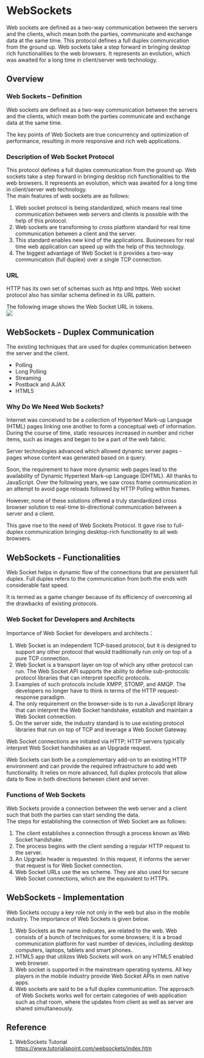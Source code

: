 # WebSockets

Web sockets are defined as a two-way communication between the servers and the clients, which mean both the parties, communicate and exchange data at the same time. This protocol defines a full duplex communication from the ground up. Web sockets take a step forward in bringing desktop rich functionalities to the web browsers. It represents an evolution, which was awaited for a long time in client/server web technology.

## Overview

### Web Sockets – Definition
Web sockets are defined as a two-way communication between the servers and the clients, which mean both the parties communicate and exchange data at the same time.  

The key points of Web Sockets are true concurrency and optimization of performance, resulting in more responsive and rich web applications.  

### Description of Web Socket Protocol
This protocol defines a full duplex communication from the ground up. Web sockets take a step forward in bringing desktop rich functionalities to the web browsers. It represents an evolution, which was awaited for a long time in client/server web technology.  
The main features of web sockets are as follows:  
1. Web socket protocol is being standardized, which means real time communication between web servers and clients is possible with the help of this protocol.  
2. Web sockets are transforming to cross platform standard for real time communication between a client and the server.  
3. This standard enables new kind of the applications. Businesses for real time web application can speed up with the help of this technology.  
4. The biggest advantage of Web Socket is it provides a two-way communication (full duplex) over a single TCP connection.  

### URL
HTTP has its own set of schemas such as http and https. Web socket protocol also has similar schema defined in its URL pattern.

The following image shows the Web Socket URL in tokens.   
![](https://www.tutorialspoint.com/websockets/images/protocol.jpg)

## WebSockets - Duplex Communication
The existing techniques that are used for duplex communication between the server and the client.
- Polling
- Long Polling
- Streaming
- Postback and AJAX
- HTML5


### Why Do We Need Web Sockets?
Internet was conceived to be a collection of Hypertext Mark-up Language (HTML) pages linking one another to form a conceptual web of information. During the course of time, static resources increased in number and richer items, such as images and began to be a part of the web fabric.

Server technologies advanced which allowed dynamic server pages - pages whose content was generated based on a query.

Soon, the requirement to have more dynamic web pages lead to the availability of Dynamic Hypertext Mark-up Language (DHTML). All thanks to JavaScript. Over the following years, we saw cross frame communication in an attempt to avoid page reloads followed by HTTP Polling within frames.

However, none of these solutions offered a truly standardized cross browser solution to real-time bi-directional communication between a server and a client.

This gave rise to the need of Web Sockets Protocol. It gave rise to full-duplex communication bringing desktop-rich functionality to all web browsers.

## WebSockets - Functionalities
Web Socket helps in dynamic flow of the connections that are persistent full duplex. Full duplex refers to the communication from both the ends with considerable fast speed.

It is termed as a game changer because of its efficiency of overcoming all the drawbacks of existing protocols.  

### Web Socket for Developers and Architects
Importance of Web Socket for developers and architects：
1. Web Socket is an independent TCP-based protocol, but it is designed to support any other protocol that would traditionally run only on top of a pure TCP connection.  
2. Web Socket is a transport layer on top of which any other protocol can run. The Web Socket API supports the ability to define sub-protocols: protocol libraries that can interpret specific protocols.  
3. Examples of such protocols include XMPP, STOMP, and AMQP. The developers no longer have to think in terms of the HTTP request-response paradigm.  
4. The only requirement on the browser-side is to run a JavaScript library that can interpret the Web Socket handshake, establish and maintain a Web Socket connection.  
5. On the server side, the industry standard is to use existing protocol libraries that run on top of TCP and leverage a Web Socket Gateway.


Web Socket connections are initiated via HTTP; HTTP servers typically interpret Web Socket handshakes as an Upgrade request.

Web Sockets can both be a complementary add-on to an existing HTTP environment and can provide the required infrastructure to add web functionality. It relies on more advanced, full duplex protocols that allow data to flow in both directions between client and server.

### Functions of Web Sockets
Web Sockets provide a connection between the web server and a client such that both the parties can start sending the data.  
The steps for establishing the connection of Web Socket are as follows:  
1. The client establishes a connection through a process known as Web Socket handshake.  
2. The process begins with the client sending a regular HTTP request to the server.  
3. An Upgrade header is requested. In this request, it informs the server that request is for Web Socket connection.   
4. Web Socket URLs use the ws scheme. They are also used for secure Web Socket connections, which are the equivalent to HTTPs.  

## WebSockets - Implementation
Web Sockets occupy a key role not only in the web but also in the mobile industry. The importance of Web Sockets is given below.  
1. Web Sockets as the name indicates, are related to the web. Web consists of a bunch of techniques for some browsers; it is a broad communication platform for vast number of devices, including desktop computers, laptops, tablets and smart phones.  
2. HTML5 app that utilizes Web Sockets will work on any HTML5 enabled web browser.  
3. Web socket is supported in the mainstream operating systems. All key players in the mobile industry provide Web Socket APIs in own native apps.  
4. Web sockets are said to be a full duplex communication. The approach of Web Sockets works well for certain categories of web application such as chat room, where the updates from client as well as server are shared simultaneously.  



## Reference
1. WebSockets Tutorial https://www.tutorialspoint.com/websockets/index.htm
